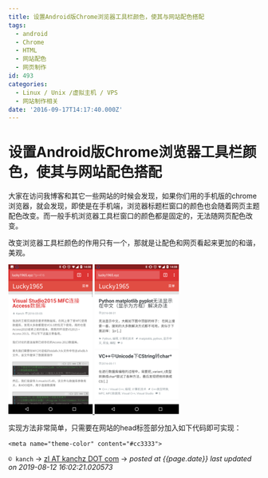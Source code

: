 ```yaml
---
title: 设置Android版Chrome浏览器工具栏颜色，使其与网站配色搭配
tags:
  - android
  - Chrome
  - HTML
  - 网站配色
  - 网页制作
id: 493
categories:
  - Linux / Unix /虚拟主机 / VPS
  - 网站制作相关
date: '2016-09-17T14:17:40.000Z'
---
```


# 设置Android版Chrome浏览器工具栏颜色，使其与网站配色搭配

大家在访问我博客和其它一些网站的时候会发现，如果你们用的手机版的chrome浏览器，就会发现，即使是在手机端，浏览器标题栏窗口的颜色也会随着网页主题配色改变。而一般手机浏览器工具栏窗口的颜色都是固定的，无法随网页配色改变。

改变浏览器工具栏颜色的作用只有一个，那就是让配色和网页看起来更加的和谐，美观。

[![screenshot\_20160917-140845](https://raw.githubusercontent.com/ankanch/blog/master/images/wp-content/uploads/2016/09/Screenshot_20160917-140845-169x300.png) ](https://raw.githubusercontent.com/ankanch/blog/master/images/wp-content/uploads/2016/09/Screenshot_20160917-140845.png)[![screenshot\_20160917-140833](https://raw.githubusercontent.com/ankanch/blog/master/images/wp-content/uploads/2016/09/Screenshot_20160917-140833-1-169x300.png)](https://raw.githubusercontent.com/ankanch/blog/master/images/wp-content/uploads/2016/09/Screenshot_20160917-140833-1.png)

实现方法非常简单，只需要在网站的head标签部分加入如下代码即可实现：

```
<meta name="theme-color" content="#cc3333">
```





`© kanch` → [zl AT kanchz DOT com](kanchisme@gmail.com) → _posted at {{page.date}}_
_last updated on 2019-08-12 16:02:21.020573_